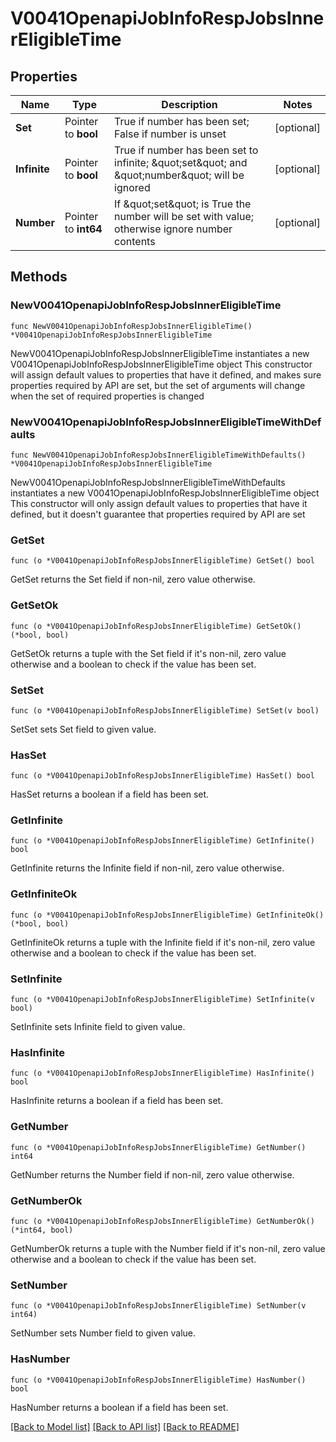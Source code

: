# V0041OpenapiJobInfoRespJobsInnerEligibleTime

## Properties

Name | Type | Description | Notes
------------ | ------------- | ------------- | -------------
**Set** | Pointer to **bool** | True if number has been set; False if number is unset | [optional] 
**Infinite** | Pointer to **bool** | True if number has been set to infinite; \&quot;set\&quot; and \&quot;number\&quot; will be ignored | [optional] 
**Number** | Pointer to **int64** | If \&quot;set\&quot; is True the number will be set with value; otherwise ignore number contents | [optional] 

## Methods

### NewV0041OpenapiJobInfoRespJobsInnerEligibleTime

`func NewV0041OpenapiJobInfoRespJobsInnerEligibleTime() *V0041OpenapiJobInfoRespJobsInnerEligibleTime`

NewV0041OpenapiJobInfoRespJobsInnerEligibleTime instantiates a new V0041OpenapiJobInfoRespJobsInnerEligibleTime object
This constructor will assign default values to properties that have it defined,
and makes sure properties required by API are set, but the set of arguments
will change when the set of required properties is changed

### NewV0041OpenapiJobInfoRespJobsInnerEligibleTimeWithDefaults

`func NewV0041OpenapiJobInfoRespJobsInnerEligibleTimeWithDefaults() *V0041OpenapiJobInfoRespJobsInnerEligibleTime`

NewV0041OpenapiJobInfoRespJobsInnerEligibleTimeWithDefaults instantiates a new V0041OpenapiJobInfoRespJobsInnerEligibleTime object
This constructor will only assign default values to properties that have it defined,
but it doesn't guarantee that properties required by API are set

### GetSet

`func (o *V0041OpenapiJobInfoRespJobsInnerEligibleTime) GetSet() bool`

GetSet returns the Set field if non-nil, zero value otherwise.

### GetSetOk

`func (o *V0041OpenapiJobInfoRespJobsInnerEligibleTime) GetSetOk() (*bool, bool)`

GetSetOk returns a tuple with the Set field if it's non-nil, zero value otherwise
and a boolean to check if the value has been set.

### SetSet

`func (o *V0041OpenapiJobInfoRespJobsInnerEligibleTime) SetSet(v bool)`

SetSet sets Set field to given value.

### HasSet

`func (o *V0041OpenapiJobInfoRespJobsInnerEligibleTime) HasSet() bool`

HasSet returns a boolean if a field has been set.

### GetInfinite

`func (o *V0041OpenapiJobInfoRespJobsInnerEligibleTime) GetInfinite() bool`

GetInfinite returns the Infinite field if non-nil, zero value otherwise.

### GetInfiniteOk

`func (o *V0041OpenapiJobInfoRespJobsInnerEligibleTime) GetInfiniteOk() (*bool, bool)`

GetInfiniteOk returns a tuple with the Infinite field if it's non-nil, zero value otherwise
and a boolean to check if the value has been set.

### SetInfinite

`func (o *V0041OpenapiJobInfoRespJobsInnerEligibleTime) SetInfinite(v bool)`

SetInfinite sets Infinite field to given value.

### HasInfinite

`func (o *V0041OpenapiJobInfoRespJobsInnerEligibleTime) HasInfinite() bool`

HasInfinite returns a boolean if a field has been set.

### GetNumber

`func (o *V0041OpenapiJobInfoRespJobsInnerEligibleTime) GetNumber() int64`

GetNumber returns the Number field if non-nil, zero value otherwise.

### GetNumberOk

`func (o *V0041OpenapiJobInfoRespJobsInnerEligibleTime) GetNumberOk() (*int64, bool)`

GetNumberOk returns a tuple with the Number field if it's non-nil, zero value otherwise
and a boolean to check if the value has been set.

### SetNumber

`func (o *V0041OpenapiJobInfoRespJobsInnerEligibleTime) SetNumber(v int64)`

SetNumber sets Number field to given value.

### HasNumber

`func (o *V0041OpenapiJobInfoRespJobsInnerEligibleTime) HasNumber() bool`

HasNumber returns a boolean if a field has been set.


[[Back to Model list]](../README.md#documentation-for-models) [[Back to API list]](../README.md#documentation-for-api-endpoints) [[Back to README]](../README.md)


